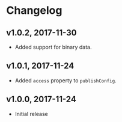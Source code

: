 # Changelog

## v1.0.2, 2017-11-30

- Added support for binary data.

## v1.0.1, 2017-11-24

- Added `access` property to `publishConfig`.

## v1.0.0, 2017-11-24

- Initial release
